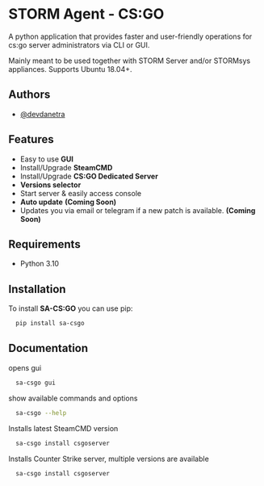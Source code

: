 
# STORM Agent - CS:GO

A python application that provides faster and user-friendly operations for cs:go server administrators via CLI or GUI.

Mainly meant to be used together with STORM Server and/or STORMsys appliances.
Supports Ubuntu 18.04+.

## Authors

- [@devdanetra](https://www.github.com/devdanetra)

## Features

- Easy to use **GUI**
- Install/Upgrade **SteamCMD**
- Install/Upgrade **CS:GO Dedicated Server**
- **Versions selector**
- Start server & easily access console
- **Auto update** **(Coming Soon)**
- Updates you via email or telegram if a new patch is available. **(Coming Soon)**

## Requirements

- Python 3.10
## Installation

To install **SA-CS:GO** you can use pip:
```bash
  pip install sa-csgo
```

## Documentation

opens gui
```bash
  sa-csgo gui
```

show available commands and options
```bash
  sa-csgo --help
```

Installs latest SteamCMD version
```bash
  sa-csgo install csgoserver
```

Installs Counter Strike server, multiple versions are available
```bash
  sa-csgo install csgoserver
```
